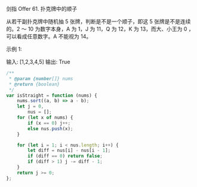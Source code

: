 剑指 Offer 61. 扑克牌中的顺子

从若干副扑克牌中随机抽 5 张牌，判断是不是一个顺子，即这 5 张牌是不是连续的。2 ～ 10 为数字本身，A 为 1，J 为 11，Q 为 12，K 为 13，而大、小王为 0 ，可以看成任意数字。A 不能视为 14。

示例 1:

输入: [1,2,3,4,5]
输出: True

```js
/**
 * @param {number[]} nums
 * @return {boolean}
 */
var isStraight = function (nums) {
    nums.sort((a, b) => a - b);
    let j = 0,
        nus = [];
    for (let x of nums) {
        if (x == 0) j++;
        else nus.push(x);
    }

    for (let i = 1; i < nus.length; i++) {
        let diff = nus[i] - nus[i - 1];
        if (diff == 0) return false;
        if (diff > 1) j -= diff - 1;
    }
    return j >= 0;
};
```
